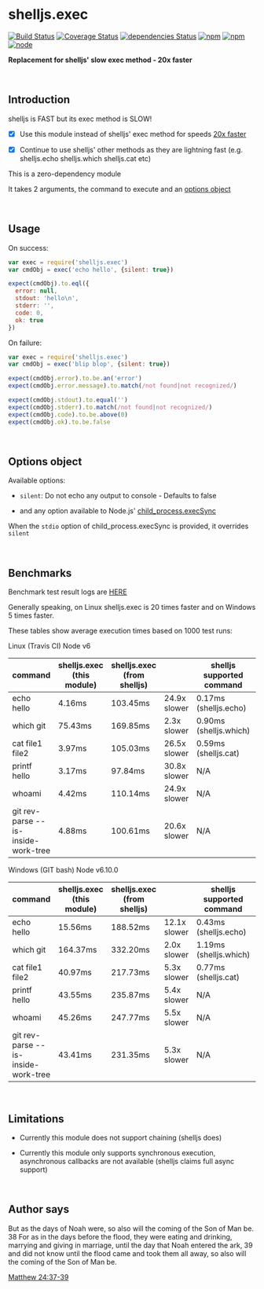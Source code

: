 # shelljs.exec

[![Build Status](https://travis-ci.org/danday74/shelljs.exec.svg?branch=master)](https://travis-ci.org/danday74/shelljs.exec)
[![Coverage Status](https://coveralls.io/repos/github/danday74/shelljs.exec/badge.svg?branch=master)](https://coveralls.io/github/danday74/shelljs.exec?branch=master)
[![dependencies Status](https://david-dm.org/danday74/shelljs.exec/status.svg)](https://david-dm.org/danday74/shelljs.exec)
[![npm](https://img.shields.io/npm/v/shelljs.exec.svg)](https://www.npmjs.com/package/shelljs.exec)
[![npm](https://img.shields.io/npm/dm/shelljs.exec.svg)](https://www.npmjs.com/package/shelljs.exec)
[![node](https://img.shields.io/node/v/shelljs.exec.svg)](https://www.npmjs.com/package/shelljs.exec)

**Replacement for shelljs' slow exec method - 20x faster**



<br>

## Introduction

shelljs is FAST but its exec method is SLOW!

- [x] Use this module instead of shelljs' exec method for speeds [20x faster](#benchmarks)

- [x] Continue to use shelljs' other methods as they are lightning fast (e.g. shelljs.echo shelljs.which shelljs.cat etc)

This is a zero-dependency module

It takes 2 arguments, the command to execute and an [options object](#options-object)



<br>

## Usage

On success:

```javascript 1.5
var exec = require('shelljs.exec')
var cmdObj = exec('echo hello', {silent: true})

expect(cmdObj).to.eql({
  error: null,
  stdout: 'hello\n',
  stderr: '',
  code: 0,
  ok: true
})
```

On failure:

```javascript 1.5
var exec = require('shelljs.exec')
var cmdObj = exec('blip blop', {silent: true})

expect(cmdObj.error).to.be.an('error')
expect(cmdObj.error.message).to.match(/not found|not recognized/)

expect(cmdObj.stdout).to.equal('')
expect(cmdObj.stderr).to.match(/not found|not recognized/)
expect(cmdObj.code).to.be.above(0)
expect(cmdObj.ok).to.be.false
```



<br>

## Options object

Available options:

* `silent`: Do not echo any output to console - Defaults to false

* and any option available to Node.js' [child_process.execSync](https://nodejs.org/api/child_process.html#child_process_child_process_execsync_command_options)

When the `stdio` option of child_process.execSync is provided, it overrides `silent`



<br>

## Benchmarks

Benchmark test result logs are [HERE](https://travis-ci.org/danday74/shelljs.exec)

Generally speaking, on Linux shelljs.exec is 20 times faster and on Windows 5 times faster.

These tables show average execution times based on 1000 test runs:

Linux (Travis CI) Node v6

| command                             | shelljs.exec (this module) | shelljs.exec (from shelljs) |              | shelljs supported command |              |
|-------------------------------------|----------------------------|-----------------------------|--------------|---------------------------|--------------|
| echo hello                          | 4.16ms                     | 103.45ms                    | 24.9x slower | 0.17ms (shelljs.echo)     | 24.4x faster |
| which git                           | 75.43ms                    | 169.85ms                    | 2.3x slower  | 0.90ms (shelljs.which)    | 83.5x faster |
| cat file1 file2                     | 3.97ms                     | 105.03ms                    | 26.5x slower | 0.59ms (shelljs.cat)      | 6.7x faster  |
| printf hello                        | 3.17ms                     | 97.84ms                     | 30.8x slower | N/A                       |              |
| whoami                              | 4.42ms                     | 110.14ms                    | 24.9x slower | N/A                       |              |
| git rev-parse --is-inside-work-tree | 4.88ms                     | 100.61ms                    | 20.6x slower | N/A                       |              |


Windows (GIT bash) Node v6.10.0

| command                             | shelljs.exec (this module) | shelljs.exec (from shelljs) |              | shelljs supported command |               |
|-------------------------------------|----------------------------|-----------------------------|--------------|---------------------------|---------------|
| echo hello                          | 15.56ms                    | 188.52ms                    | 12.1x slower | 0.43ms (shelljs.echo)     | 35.9x faster  |
| which git                           | 164.37ms                   | 332.20ms                    | 2.0x slower  | 1.19ms (shelljs.which)    | 138.6x faster |
| cat file1 file2                     | 40.97ms                    | 217.73ms                    | 5.3x slower  | 0.77ms (shelljs.cat)      | 53.3x faster  |
| printf hello                        | 43.55ms                    | 235.87ms                    | 5.4x slower  | N/A                       |               |
| whoami                              | 45.26ms                    | 247.77ms                    | 5.5x slower  | N/A                       |               |
| git rev-parse --is-inside-work-tree | 43.41ms                    | 231.35ms                    | 5.3x slower  | N/A                       |               |



<br>

## Limitations

* Currently this module does not support chaining (shelljs does)

* Currently this module only supports synchronous execution, asynchronous callbacks are not available (shelljs claims full async support)



<br>

## Author says

But as the days of Noah were, so also will the coming of the Son of Man be. 38 For as in the days before the flood, they were eating and drinking, marrying and giving in marriage, until the day that Noah entered the ark, 39 and did not know until the flood came and took them all away, so also will the coming of the Son of Man be.

[Matthew 24:37-39](https://www.biblegateway.com/passage/?search=Matthew+24%3A37-39&version=NKJV)
